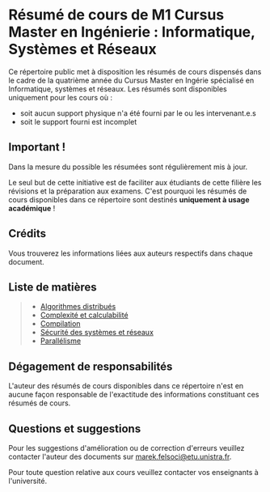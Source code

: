 # Résumé de cours de M1 Cursus Master en Ingénierie : Informatique, Systèmes et Réseaux

Ce répertoire public met à disposition les résumés de cours dispensés dans le cadre de la quatrième année du Cursus Master en Ingérie spécialisé en Informatique, systèmes et réseaux. Les résumés sont disponibles uniquement pour les cours où :

* soit aucun support physique n'a été fourni par le ou les intervenant.e.s
* soit le support fourni est incomplet

## Important !

Dans la mesure du possible les résumées sont régulièrement mis à jour.

Le seul but de cette initiative est de faciliter aux étudiants de cette filière les révisions et la préparation aux examens. C'est pourquoi les résumés de cours disponibles dans ce répertoire sont destinés **uniquement à usage académique** !

## Crédits

Vous trouverez les informations liées aux auteurs respectifs dans chaque document.

## Liste de matières

> * [Algorithmes distribués](Automne/Algorithmes%20distribués.md)
> * [Complexité et calculabilité](Automne/Complexité%20et%20calculabilité.md)
> * [Compilation](Automne/Compilation.md)
> * [Sécurité des systèmes et réseaux](Automne/pdf/Sécurité%20des%20systèmes%20et%20réseaux.pdf)
> * [Parallélisme](Printemps/pdf/Parallélisme.pdf)

## Dégagement de responsabilités

L'auteur des résumés de cours disponibles dans ce répertoire n'est en aucune façon responsable de l'exactitude des informations constituant ces résumés de cours.

## Questions et suggestions

Pour les suggestions d'amélioration ou de correction d'erreurs veuillez contacter l'auteur des documents sur [marek.felsoci@etu.unistra.fr](mailto:marek.felsoci@etu.unistra.fr).

Pour toute question relative aux cours veuillez contacter vos enseignants à l'université.
